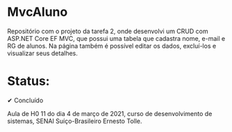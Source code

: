 # MvcAluno
Repositório com o projeto da tarefa 2, onde desenvolvi um CRUD com ASP.NET Core EF MVC, que possui uma tabela que cadastra nome, e-mail e RG de alunos. Na página também é possível editar os dados, excluí-los e visualizar seus detalhes.

# Status: 
✔ Concluído

Aula de H0 11 do dia 4 de março de 2021, curso de desenvolvimento de sistemas, SENAI Suíço-Brasileiro Ernesto Tolle.

